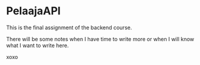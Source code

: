 # PelaajaAPI

This is the final assignment of the backend course.

There will be some notes when I have time to write more or when I will know what I want to write here.

xoxo
